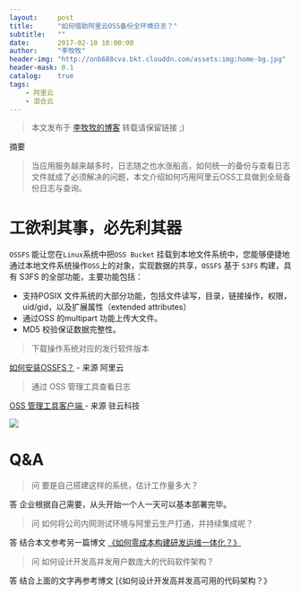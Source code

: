 ```yaml
---
layout:     post
title:      "如何借助阿里云OSS备份全环境日志？"
subtitle:   ""
date:       2017-02-10 10:00:00
author:     "李牧牧"
header-img: "http://onb688cva.bkt.clouddn.com/assets:img:home-bg.jpg"
header-mask: 0.1
catalog:    true
tags:
    - 阿里云
    - 混合云
---
```


> 本文发布于 [李牧牧的博客](http://limumu.me) 转载请保留链接 ;)



摘要 

> 当应用服务越来越多时，日志随之也水涨船高，如何统一的备份与查看日志文件就成了必须解决的问题，本文介绍如何巧用阿里云OSS工具做到全局备份日志与查询。



# 工欲利其事，必先利其器

`OSSFS` 能让您在`Linux`系统中把`OSS Bucket` 挂载到本地文件系统中，您能够便捷地通过本地文件系统操作`OSS`上的对象，实现数据的共享，`OSSFS` 基于 `S3FS` 构建，具有 S3FS 的全部功能，主要功能包括：

- 支持POSIX 文件系统的大部分功能，包括文件读写，目录，链接操作，权限，uid/gid，以及扩展属性（extended attributes）
- 通过OSS 的multipart 功能上传大文件。
- MD5 校验保证数据完整性。

> 下载操作系统对应的发行软件版本

 [如何安装OSSFS？](https://help.aliyun.com/document_detail/32196.html "如何安装OSSFS？")  - 来源 阿里云

> 通过 OSS 管理工具查看日志

 [ OSS 管理工具客户端 ](https://market.aliyun.com/store/55050-2.html?spm=5176.mktshop55050.4.1.ip9G0X "OSS 管理工具客户端 ")  - 来源 驻云科技

![](http://onb688cva.bkt.clouddn.com/assets:post:img:201705161323014.jpg)



# Q&A

> 问 要是自己搭建这样的系统，估计工作量多大？

答 企业根据自己需要，从头开始一个人一天可以基本部署完毕。

> 问 如何将公司内网测试环境与阿里云生产打通，并持续集成呢？

答 结合本文参考另一篇博文 [《如何零成本构建研发运维一体化？》](http://www.limumu.me/2017/02/18/create-devops-from-aliyun/ "如何零成本构建研发运维一体化？")

> 问 如何设计开发高并发用户数庞大的代码软件架构？

答 结合上面的文字再参考博文 [《如何设计开发高并发高可用的代码架构？》